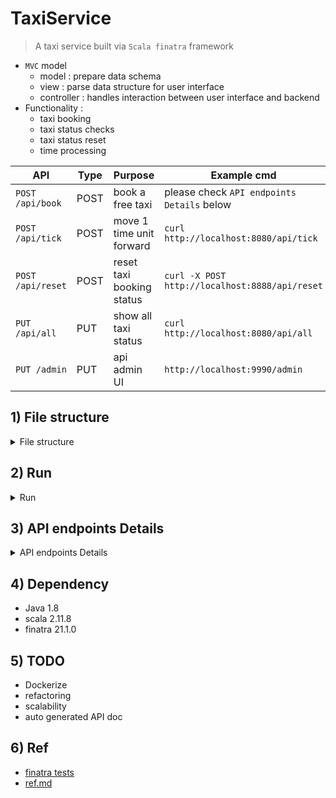 # TaxiService
> A taxi service built via `Scala finatra` framework
- `MVC` model
    - model : prepare data schema
    - view  : parse data structure for user interface
    - controller : handles interaction between user interface and backend
- Functionality :
  - taxi booking
  - taxi status checks
  - taxi status reset
  - time processing

| API | Type | Purpose | Example cmd | Comment|
| ----- | -------- | ---- | ----- | ---- |
| `POST /api/book` | POST | book a free taxi |please check `API endpoints Details` below ||
| `POST /api/tick` | POST | move 1 time unit forward|`curl http://localhost:8080/api/tick` | |
| `POST /api/reset` | POST | reset taxi booking status|`curl -X POST http://localhost:8888/api/reset` | |
| `PUT /api/all` | PUT |show all taxi status |`curl http://localhost:8080/api/all` | |
| `PUT /admin` | PUT | api admin UI|`http://localhost:9990/admin` | |

## 1) File structure

<details>
<summary>File structure</summary>

```
├── README.md
├── build.sbt : build file
├── script : test py script
├── src    : main source file


src
├── main
│   └── scala
│       └── com
│           └── yen
│               └── TaxiService
│                   ├── common   : common funcs
│                   ├── controller : service controller handles REST request
│                   ├── model  : data model (case class)
│                   ├── service  : service handles taxi booking logic
│                   └── serviceApp.scala : main service app
└── test
    └── scala
        └── com
            └── yen
                └── TaxiService
                    ├── common : common funcs unit test
                    ├── model : model unit test
                    └── service : service unit test
```

</details>

## 2) Run

<details>
<summary>Run</summary>

```bash
#---------------------------
# method 1 : intellJ
#---------------------------
# build, and run via intellJ (via build.sbt)

#---------------------------
# method 2 : sbt
#---------------------------
sbt build
sbt run

#---------------------------
# method 3 : java cmd
#---------------------------
# compile
sbt assembly
# run
java -cp \
target/scala-2.11/TaxiService-assembly-1.0.jar \
com.yen.TaxiService.App

# tests
# unit test
sbt test

# functional test
# Run the test cases via below py script check whether your API works correctly
python3 script/basic_solution_checker.py
```

</details>

## 3) API endpoints Details

<details>
<summary>API endpoints Details</summary>

#### 3-1) `POST /api/book`
- Service offers nearest available car to the customer location and return the total time taken to travel from the current car location to customer location then to customer destination.

```bash
curl -X POST -H "Content-Type: application/json" \
    -d '{
          "source": {
            "x": 1,
            "y": 1
          },
          "destination": {
            "x": 2,
            "y": 2
          }
        }' \
http://localhost:8888/api/book
```

#### 3-2) `POST /api/tick`
- Service offers `/api/tick` REST endpoint, when called should advance your service time stamp by 1 time unit.

```bash
curl http://localhost:8080/api/tick
```

#### 3-3) `PUT /api/reset`
- Service offers `/api/reset` REST endpoint, when called will reset all cars data back to the initial state regardless of cars that are currently booked.

```bash
curl -X POST http://localhost:8888/api/reset
```

#### 3-4) `Other endpoints`

- http://localhost:8080/api/all  : list all cars status
- http://localhost:9990/admin : service admin UI

</details>

## 4) Dependency
- Java 1.8
- scala 2.11.8
- finatra 21.1.0

## 5) TODO
- Dockerize
- refactoring
- scalability
- auto generated API doc

## 6) Ref
- [finatra tests](https://twitter.github.io/finatra/user-guide/testing/index.html)
- [ref.md](./doc/ref.md)